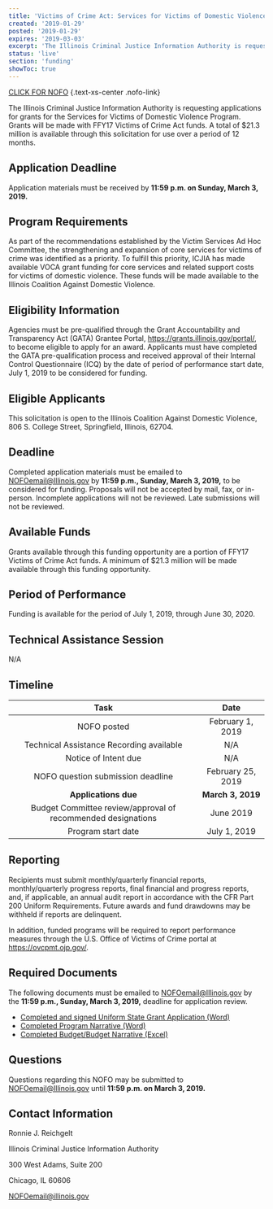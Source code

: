 ```yaml
---
title: 'Victims of Crime Act: Services for Victims of Domestic Violence Program'
created: '2019-01-29'
posted: '2019-01-29'
expires: '2019-03-03'
excerpt: 'The Illinois Criminal Justice Information Authority is requesting applications for grants for the Services for Victims of Domestic Violence Program. Grants will be made with FFY17 Victims of Crime Act funds. A total of $21.3 million is available through this solicitation for use over a period of 12 months. '
status: 'live'
section: 'funding'
showToc: true
---
```


[CLICK FOR NOFO](ICADVLeadEntityNOFO.docx) {.text-xs-center .nofo-link}

The Illinois Criminal Justice Information Authority is requesting applications for grants for the Services for Victims of Domestic Violence Program. Grants will be made with FFY17 Victims of Crime Act funds. A total of $21.3 million is available through this solicitation for use over a period of 12 months.

## Application Deadline

Application materials must be received by **11:59 p.m. on Sunday, March 3, 2019.**

## Program Requirements

As part of the recommendations established by the Victim Services Ad Hoc Committee, the strengthening and expansion of core services for victims of crime was identified as a priority. To fulfill this priority, ICJIA has made available VOCA grant funding for core services and related support costs for victims of domestic violence. These funds will be made available to the Illinois Coalition Against Domestic Violence.

## Eligibility Information

Agencies must be pre-qualified through the Grant Accountability and Transparency Act (GATA) Grantee Portal, https://grants.illinois.gov/portal/, to become eligible to apply for an award. Applicants must have completed the GATA pre-qualification process and received approval of their Internal Control Questionnaire (ICQ) by the date of period of performance start date, July 1, 2019 to be considered for funding.

## Eligible Applicants

This solicitation is open to the Illinois Coalition Against Domestic Violence, 806 S. College Street, Springfield, Illinois, 62704.

## Deadline

Completed application materials must be emailed to NOFOemail@Illinois.gov by **11:59 p.m., Sunday, March 3, 2019,** to be considered for funding. Proposals will not be accepted by mail, fax, or in-person. Incomplete applications will not be reviewed. Late submissions will not be reviewed.

## Available Funds

Grants available through this funding opportunity are a portion of FFY17 Victims of Crime Act funds. A minimum of $21.3 million will be made available through this funding opportunity.

## Period of Performance

Funding is available for the period of July 1, 2019, through June 30, 2020.

## Technical Assistance Session

N/A

## Timeline

|                             Task                             |       Date        |
| :----------------------------------------------------------: | :---------------: |
|                         NOFO posted                          | February 1, 2019  |
|           Technical Assistance Recording available           |        N/A        |
|                     Notice of Intent due                     |        N/A        |
|              NOFO question submission deadline               | February 25, 2019 |
|                     **Applications due**                     | **March 3, 2019** |
| Budget Committee review/approval of recommended designations |     June 2019     |
|                      Program start date                      |   July 1, 2019    |

## Reporting

Recipients must submit monthly/quarterly financial reports, monthly/quarterly progress reports, final financial and progress reports, and, if applicable, an annual audit report in accordance with the CFR Part 200 Uniform Requirements. Future awards and fund drawdowns may be withheld if reports are delinquent.

In addition, funded programs will be required to report performance measures through the U.S. Office of Victims of Crime portal at https://ovcpmt.ojp.gov/.

## Required Documents

The following documents must be emailed to NOFOemail@Illinois.gov by the **11:59 p.m., Sunday, March 3, 2019,** deadline for application review.

- [Completed and signed Uniform State Grant Application (Word)](ICADVapplication.pdf)
- [Completed Program Narrative (Word)](ICADVprogramnarrative.docx)
- [Completed Budget/Budget Narrative (Excel)](ICADVbudget.xls.xlsx)

## Questions

Questions regarding this NOFO may be submitted to NOFOemail@Illinois.gov until **11:59 p.m. on March 3, 2019.**

## Contact Information

Ronnie J. Reichgelt

Illinois Criminal Justice Information Authority

300 West Adams, Suite 200

Chicago, IL 60606

NOFOemail@illinois.gov
